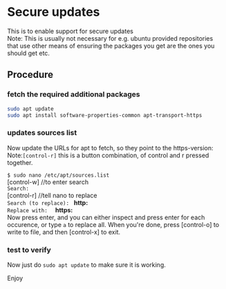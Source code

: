 # Secure updates
This is to enable support for secure updates\
Note: This is usually not necessary for e.g. ubuntu provided repositories that use other means of ensuring the packages you get are the ones you should get etc.

## Procedure

### fetch the required additional packages

```bash
sudo apt update
sudo apt install software-properties-common apt-transport-https
```

### updates sources list

Now update the URLs for apt to fetch, so they point to the https-version:
Note:```[control-r]``` this is a button combination, of control and r pressed together.

```$ sudo nano /etc/apt/sources.list```\
[control-w] //to enter search\
```Search:  ```\
[control-r] //tell nano to replace\
```Search (to replace): ``` **http:**\
```Replace with:  ``` **https:**\
Now press enter, and you can either inspect and press enter for each occurence, or type ```a``` to replace all.
When you're done, press [control-o] to write to file, and then [control-x] to exit.

### test to verify

Now just do ```sudo apt update``` to make sure it is working.

Enjoy
